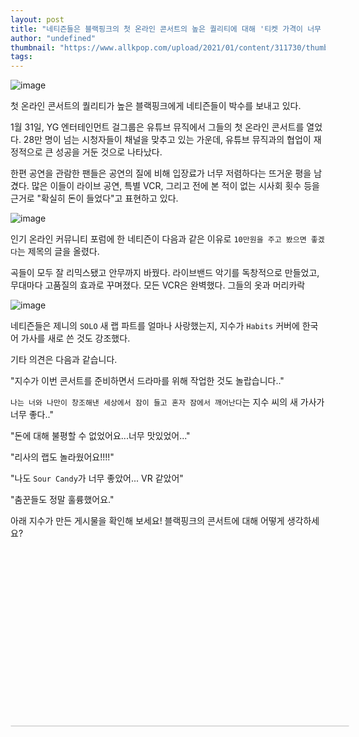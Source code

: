 ```yaml
---
layout: post
title: "네티즌들은 블랙핑크의 첫 온라인 콘서트의 높은 퀄리티에 대해 '티켓 가격이 너무 낮았다'는 반응과 함께 찬사를 보낸다."
author: "undefined"
thumbnail: "https://www.allkpop.com/upload/2021/01/content/311730/thumb/1612132215-143971460-100669592007381-8156129330138158029-n.jpg"
tags: 
---
```



![image](https://www.allkpop.com/upload/2021/01/content/311730/1612132215-143971460-100669592007381-8156129330138158029-n.jpg)

첫 온라인 콘서트의 퀄리티가 높은 블랙핑크에게 네티즌들이 박수를 보내고 있다.

1월 31일, YG 엔터테인먼트 걸그룹은 유튜브 뮤직에서 그들의 첫 온라인 콘서트를 열었다. 28만 명이 넘는 시청자들이 채널을 맞추고 있는 가운데, 유튜브 뮤직과의 협업이 재정적으로 큰 성공을 거둔 것으로 나타났다.

한편 공연을 관람한 팬들은 공연의 질에 비해 입장료가 너무 저렴하다는 뜨거운 평을 남겼다. 많은 이들이 라이브 공연, 특별 VCR, 그리고 전에 본 적이 없는 시사회 횟수 등을 근거로 "확실히 돈이 들었다"고 표현하고 있다.

![image](https://www.allkpop.com/upload/2021/01/content/311828/1612135725-20210201-003233283.gif)

인기 온라인 커뮤니티 포럼에 한 네티즌이 다음과 같은 이유로 `10만원을 주고 봤으면 좋겠다`는 제목의 글을 올렸다.

곡들이 모두 잘 리믹스됐고 안무까지 바꿨다. 라이브밴드 악기를 독창적으로 만들었고, 무대마다 고품질의 효과로 꾸며졌다. 모든 VCR은 완벽했다. 그들의 옷과 머리카락

![image](https://www.allkpop.com/upload/2021/01/content/311730/1612132215-bp.jpg)

네티즌들은 제니의 `SOLO` 새 랩 파트를 얼마나 사랑했는지, 지수가 `Habits` 커버에 한국어 가사를 새로 쓴 것도 강조했다.

기타 의견은 다음과 같습니다.

"지수가 이번 콘서트를 준비하면서 드라마를 위해 작업한 것도 놀랍습니다.."

`나는 너와 나만이 창조해낸 세상에서 잠이 들고 혼자 잠에서 깨어난다`는 지수 씨의 새 가사가 너무 좋다.."

"돈에 대해 불평할 수 없었어요...너무 맛있었어..."

"리사의 랩도 놀라웠어요!!!!"

"나도 `Sour Candy`가 너무 좋았어... VR 같았어"

"춤꾼들도 정말 훌륭했어요."

아래 지수가 만든 게시물을 확인해 보세요! 블랙핑크의 콘서트에 대해 어떻게 생각하세요?


<div class="video_wrapper" style="padding-top: 56.25%;">
    <iframe class="instagram-media" id="instagram-embed-0" src="https://www.instagram.com/p/CKtMgEcpdqF/embed/captioned/?cr=1&amp;v=13&amp;wp=1080&amp;rd=https%3A%2F%2Fwww.allkpop.com&amp;rp=%2Farticle%2F2021%2F01%2Fnetizens-praise-the-high-quality-of-blackpinks-first-online-concert-with-some-saying-that-the-ticket-price-was-too-low#%7B%22ci%22%3A0%2C%22os%22%3A2633.6100000189617%2C%22ls%22%3A2325.3100001020357%2C%22le%22%3A2630.9750000946224%7D" allowtransparency="true" allowfullscreen="true" frameborder="0" height="0" data-instgrm-payload-id="instagram-media-payload-0" scrolling="no" style="background: white; max-width: 540px; width: calc(100% - 2px); border-radius: 3px; border: 1px solid rgb(219, 219, 219); box-shadow: none; display: block; margin: 0px; min-width: 326px; padding: 0px; position: absolute;"></iframe>
</div>
